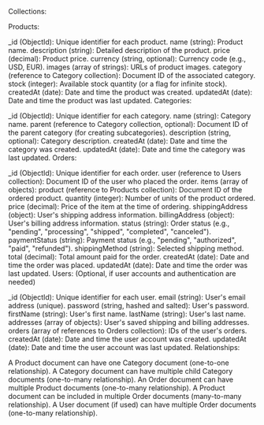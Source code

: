 Collections:

Products:

_id (ObjectId): Unique identifier for each product.
name (string): Product name.
description (string): Detailed description of the product.
price (decimal): Product price.
currency (string, optional): Currency code (e.g., USD, EUR).
images (array of strings): URLs of product images.
category (reference to Category collection): Document ID of the associated category.
stock (integer): Available stock quantity (or a flag for infinite stock).
createdAt (date): Date and time the product was created.
updatedAt (date): Date and time the product was last updated.
Categories:

_id (ObjectId): Unique identifier for each category.
name (string): Category name.
parent (reference to Category collection, optional): Document ID of the parent category (for creating subcategories).
description (string, optional): Category description.
createdAt (date): Date and time the category was created.
updatedAt (date): Date and time the category was last updated.
Orders:

_id (ObjectId): Unique identifier for each order.
user (reference to Users collection): Document ID of the user who placed the order.
items (array of objects):
product (reference to Products collection): Document ID of the ordered product.
quantity (integer): Number of units of the product ordered.
price (decimal): Price of the item at the time of ordering.
shippingAddress (object): User's shipping address information.
billingAddress (object): User's billing address information.
status (string): Order status (e.g., "pending", "processing", "shipped", "completed", "canceled").
paymentStatus (string): Payment status (e.g., "pending", "authorized", "paid", "refunded").
shippingMethod (string): Selected shipping method.
total (decimal): Total amount paid for the order.
createdAt (date): Date and time the order was placed.
updatedAt (date): Date and time the order was last updated.
Users: (Optional, if user accounts and authentication are needed)

_id (ObjectId): Unique identifier for each user.
email (string): User's email address (unique).
password (string, hashed and salted): User's password.
firstName (string): User's first name.
lastName (string): User's last name.
addresses (array of objects): User's saved shipping and billing addresses.
orders (array of references to Orders collection): IDs of the user's orders.
createdAt (date): Date and time the user account was created.
updatedAt (date): Date and time the user account was last updated.
Relationships:

A Product document can have one Category document (one-to-one relationship).
A Category document can have multiple child Category documents (one-to-many relationship).
An Order document can have multiple Product documents (one-to-many relationship).
A Product document can be included in multiple Order documents (many-to-many relationship).
A User document (if used) can have multiple Order documents (one-to-many relationship).